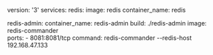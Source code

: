 version: '3'
services:
  redis:
    image: redis
    container_name: redis

  redis-admin:
    container_name: redis-admin
    build: ./redis-admin
    image: redis-commander  
    ports:
      - 8081:8081/tcp
    command: redis-commander --redis-host 192.168.47.133